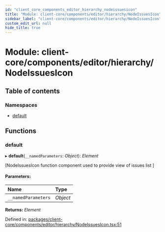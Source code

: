 ```yaml
---
id: "client_core_components_editor_hierarchy_nodeissuesicon"
title: "Module: client-core/components/editor/hierarchy/NodeIssuesIcon"
sidebar_label: "client-core/components/editor/hierarchy/NodeIssuesIcon"
custom_edit_url: null
hide_title: true
---
```


# Module: client-core/components/editor/hierarchy/NodeIssuesIcon

## Table of contents

### Namespaces

- [default](client_core_components_editor_hierarchy_nodeissuesicon.default.md)

## Functions

### default

▸ **default**(`__namedParameters`: *Object*): *Element*

[NodeIssuesIcon function component used to provide view of issues list ]

#### Parameters:

Name | Type |
:------ | :------ |
`__namedParameters` | *Object* |

**Returns:** *Element*

Defined in: [packages/client-core/components/editor/hierarchy/NodeIssuesIcon.tsx:51](https://github.com/xr3ngine/xr3ngine/blob/9d253dc38/packages/client-core/components/editor/hierarchy/NodeIssuesIcon.tsx#L51)
